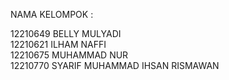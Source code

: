 NAMA KELOMPOK :      

12210649 BELLY MULYADI
                     <br>
                     12210621 ILHAM NAFFI
                     <br>
                     12210675 MUHAMMAD NUR
                     <br>
                     12210770 SYARIF MUHAMMAD IHSAN RISMAWAN

